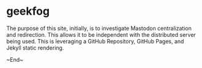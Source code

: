 # geekfog

The purpose of this site, initially, is to investigate Mastodon centralization and redirection. This allows it to be independent with the distributed server being used. This is leveraging a GitHub Repository, GitHub Pages, and Jekyll static rendering.

\~End~
